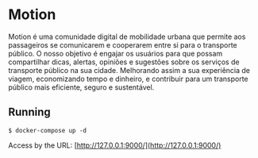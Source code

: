 # Motion

Motion é uma comunidade digital de mobilidade urbana que permite aos passageiros se comunicarem e cooperarem entre si para o transporte público. O nosso objetivo é engajar os usuários para que possam compartilhar dicas, alertas, opiniões e sugestões sobre os serviços de transporte público na sua cidade. Melhorando assim a sua experiência de viagem, economizando tempo e dinheiro, e contribuir para um transporte público mais eficiente, seguro e sustentável.

## Running
```shell
$ docker-compose up -d
```

Access by the URL: [http://127.0.0.1:9000/](http://127.0.0.1:9000/)
